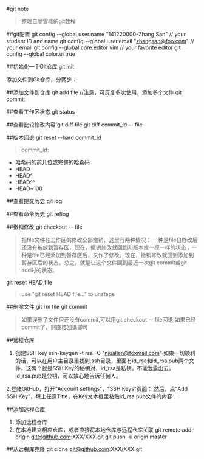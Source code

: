 #git note
>整理自廖雪峰的git教程

##git配置
git config --global user.name "141220000-Zhang San"    // your student ID and name
git config --global user.email "zhangsan@foo.com"    // your email
git config --global core.editor vim            // your favorite editor
git config --global color.ui true

##初始化一个Git仓库
git init

添加文件到Git仓库，分两步：

##添加文件到仓库
git add file  //注意，可反复多次使用，添加多个文件
git commit


##查看工作区状态
git status

##查看比较修改内容
git diff file
git diff commit_id -- file

##版本回退
git reset --hard commit_id
>commit_id:
 * 哈希码的前几位或完整的哈希码
 * HEAD
 * HEAD^
 * HEAD^^
 * HEAD~100

##查看提交历史
git log

##查看命令历史
git reflog

##撤销修改
git checkout -- file
>把file文件在工作区的修改全部撤销，这里有两种情况：
一种是file自修改后还没有被放到暂存区，现在，撤销修改就回到和版本库一模一样的状态；一种是file已经添加到暂存区后，又作了修改，现在，撤销修改就回到添加到暂存区后的状态。总之，就是让这个文件回到最近一次git commit或git add时的状态。

git reset HEAD file
>use "git reset HEAD file..." to unstage

##删除文件
git rm file
git commit
>如果误删了文件但还没有commit,可以用git checkout -- file回退;如果已经commit了，则直接回退即可

##远程仓库
1. 创建SSH key 
 ssh-keygen -t rsa -C "njuallen@foxmail.com"
 如果一切顺利的话，可以在用户主目录里找到.ssh目录，里面有id_rsa和id_rsa.pub两个文件，这两个就是SSH Key的秘钥对，id_rsa是私钥，不能泄露出去，id_rsa.pub是公钥，可以放心地告诉任何人。

2.登陆GitHub，打开“Account settings”，“SSH Keys”页面：
 然后，点“Add SSH Key”，填上任意Title，在Key文本框里粘贴id_rsa.pub文件的内容：

##添加远程仓库
1. 添加远程仓库
2. 在本地建立相应仓库，或者直接将本地仓库与远程仓库关联
 git remote add origin git@github.com:XXX/XXX.git
 git push -u origin master

##从远程库克隆
git clone git@github.com:XXX/XXX.git
